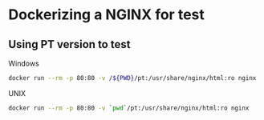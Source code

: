 # Dockerizing a NGINX for test

## Using PT version to test

Windows
```bash
docker run --rm -p 80:80 -v /${PWD}/pt:/usr/share/nginx/html:ro nginx
```

UNIX
```bash
docker run --rm -p 80:80 -v `pwd`/pt:/usr/share/nginx/html:ro nginx
```